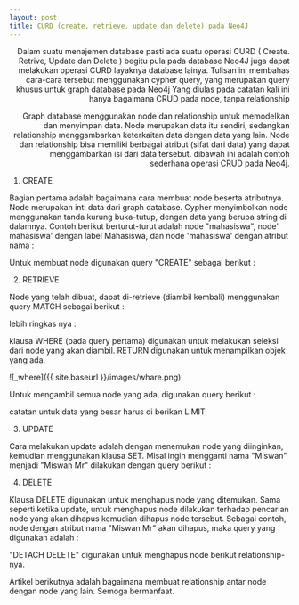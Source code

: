 ```yaml
---
layout: post
title: CURD (create, retrieve, update dan delete) pada Neo4J
---
```


<div style="text-align: right"> Dalam suatu menajemen database pasti ada suatu operasi CURD ( Create. Retrive, Update dan Delete ) begitu pula pada database Neo4J juga dapat melakukan operasi CURD layaknya database lainya. Tulisan ini membahas cara-cara tersebut menggunakan cypher query, yang merupakan query khusus untuk graph database pada Neo4j
Yang diulas pada catatan kali ini hanya bagaimana CRUD pada node, tanpa relationship

Graph database menggunakan node dan relationship untuk memodelkan dan menyimpan data. Node merupakan data itu sendiri, sedangkan relationship menggambarkan keterkaitan data dengan data yang lain. Node dan relationship bisa memiliki berbagai atribut (sifat dari data) yang dapat menggambarkan isi dari data tersebut. dibawah ini adalah contoh sederhana operasi CRUD pada Neo4j.
  </div>

1. CREATE

Bagian pertama adalah bagaimana cara membuat node beserta atributnya. Node merupakan inti data dari graph database. Cypher menyimbolkan node menggunakan tanda kurung buka-tutup, dengan data yang berupa string di dalamnya. Contoh berikut berturut-turut adalah node "mahasiswa", node' mahasiswa' dengan label Mahasiswa, dan node 'mahasiswa' dengan atribut nama :
<script src="https://gist.github.com/wanwanvm/16c3e747f604e6aeb102edaffd6ed697.js"></script>

Untuk membuat node digunakan query "CREATE" sebagai berikut :

<script src="https://gist.github.com/wanwanvm/9f80574a69de4f2ffb7a5c985fcca6c4.js"></script>


2. RETRIEVE

Node yang telah dibuat, dapat di-retrieve (diambil kembali) menggunakan query MATCH sebagai berikut :

<script src="https://gist.github.com/wanwanvm/275bbe080d77598962c96473be23e5c1.js"></script>

lebih ringkas nya :
<script src="https://gist.github.com/wanwanvm/ee6869f35105b0c5c60ded79baabd43b.js"></script>

klausa WHERE (pada query pertama) digunakan untuk melakukan seleksi dari node yang akan diambil. RETURN digunakan untuk menampilkan objek yang ada.

![_where]({{ site.baseurl }}/images/whare.png)
  

 Untuk mengambil semua node yang ada, digunakan query berikut : 

<script src="https://gist.github.com/wanwanvm/61218c38dff20c97ce897591fd3e3d75.js"></script>
 catatan untuk data yang besar harus di berikan LIMIT
  
3. UPDATE

  Cara melakukan update adalah dengan menemukan node yang diinginkan, kemudian menggunakan klausa SET. Misal ingin mengganti nama "Miswan" menjadi "Miswan Mr" dilakukan dengan query berikut :
  
  <script src="https://gist.github.com/wanwanvm/e885e26564f137735b10a4bc7cca6312.js"></script>

4. DELETE

Klausa DELETE digunakan untuk menghapus node yang ditemukan. Sama seperti ketika update, untuk menghapus node dilakukan terhadap pencarian node yang akan dihapus kemudian dihapus node tersebut. Sebagai contoh, node dengan atribut nama "Miswan Mr" akan dihapus, maka query yang digunakan adalah :
  
<script src="https://gist.github.com/wanwanvm/bb8e5e09456a58fc6c5f4ba8dd3e4bfd.js"></script>
  
"DETACH DELETE" digunakan untuk menghapus node berikut relationship-nya.


Artikel berikutnya adalah bagaimana membuat relationship antar node dengan node yang lain. Semoga bermanfaat.
